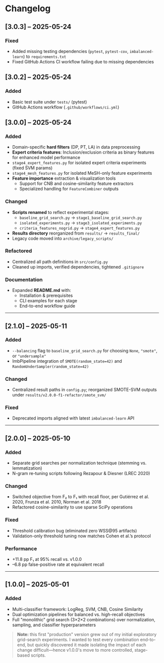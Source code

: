 # Changelog

## [3.0.3] – 2025-05-24
### Fixed
- Added missing testing dependencies (`pytest`, `pytest-cov`, `imbalanced-learn`) to `requirements.txt`
- Fixed GitHub Actions CI workflow failing due to missing dependencies

## [3.0.2] – 2025-05-24
### Added
- Basic test suite under `tests/` (pytest)  
- GitHub Actions workflow (`.github/workflows/ci.yml`)

## [3.0.0] – 2025-05-24
### Added
- Domain-specific **hard filters** (DP, PT, LA) in data preprocessing  
- **Expert criteria features**: Inclusion/exclusion criteria as binary features for enhanced model performance
- `stage4_expert_features.py` for isolated expert criteria experiments (fixed SVM params)
- `stage4_mesh_features.py` for isolated MeSH-only feature experiments  
- **Feature importance** extraction & visualization tools  
  - Support for CNB and cosine-similarity feature extractors  
  - Specialized handling for `FeatureCombiner` outputs
  
### Changed
- **Scripts renamed** to reflect experimental stages:
  - `baseline_grid_search.py` → `stage1_baseline_grid_search.py`  
  - `isolated_experiments.py` → `stage3_isolated_experiments.py`  
  - `criteria_features_nogrid.py` → `stage4_expert_features.py`  
- **Results directory** reorganized from `results/` → `results_final/`  
- Legacy code moved into `archive/legacy_scripts/`

### Refactored
- Centralized all path definitions in `src/config.py`  
- Cleaned up imports, verified dependencies, tightened `.gitignore`

### Documentation
- Expanded **README.md** with:
  - Installation & prerequisites  
  - CLI examples for each stage  
  - End-to-end workflow guide  

---

## [2.1.0] – 2025-05-11
### Added
- `--balancing` flag to `baseline_grid_search.py` for choosing `None`, `"smote"`, or `"undersample"`  
- ImbPipeline integration of `SMOTE(random_state=42)` and `RandomUnderSampler(random_state=42)`

### Changed
- Centralized result paths in `config.py`; reorganized SMOTE-SVM outputs under `results/v2.0.0-f1-refactor/smote_svm/`

### Fixed
- Deprecated imports aligned with latest `imbalanced-learn` API

---

## [2.0.0] – 2025-05-10
### Added
- Separate grid searches per normalization technique (stemming vs. lemmatization)  
- N-gram re-tuning scripts following Rezapour & Diesner (LREC 2020)

### Changed
- Switched objective from F₂ to F₁ with recall floor, per Gutiérrez et al. 2020, Frunza et al. 2010, Norman et al. 2018  
- Refactored cosine-similarity to use sparse SciPy operations

### Fixed
- Threshold calibration bug (eliminated zero WSS@95 artifacts)  
- Validation-only threshold tuning now matches Cohen et al.’s protocol

### Performance
- +11.8 pp F₁ at 95% recall vs. v1.0.0  
- –6.8 pp false-positive rate at equivalent recall

---

## [1.0.0] – 2025-05-01
### Added
- Multi-classifier framework: LogReg, SVM, CNB, Cosine Similarity  
- Dual optimization pipelines for balanced vs. high-recall objectives  
- Full "monolithic" grid search (3×2×2 combinations) over normalization, sampling, and classifier hyperparameters

> **Note:** this first "production" version grew out of my initial exploratory grid-search experiments. I wanted to test every combination end-to-end, but quickly discovered it made isolating the impact of each change difficult—hence v1.0.0's move to more controlled, stage-based scripts.